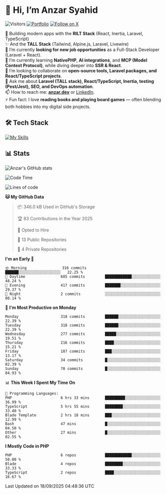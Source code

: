 # 👋 Hi, I’m Anzar Syahid  

![Visitors](https://komarev.com/ghpvc/?username=zarchp&style=flat-square&color=blue) 
[![Portfolio](https://img.shields.io/badge/Website-anzar.dev-ff69b4?style=flat-square&logo=google-chrome&logoColor=white)](https://anzar.dev)
[![Follow on X](https://img.shields.io/badge/Follow-@ZarChp-000000?style=flat-square&logo=x&logoColor=white)](https://x.com/zarchp)


🚀 Building modern apps with the **RILT Stack** (React, Inertia, Laravel, TypeScript)  
✨ And the **TALL Stack** (Tailwind, Alpine.js, Laravel, Livewire)  
🔭 I’m currently **looking for new job opportunities** as a Full-Stack Developer (Laravel + React).  
🌱 I’m currently learning **NativePHP**, **AI integrations**, and **MCP (Model Context Protocol)**, while diving deeper into **SSR & React**.  
👯 I’m looking to collaborate on **open-source tools, Laravel packages, and React/TypeScript projects**.  
💬 Ask me about **Laravel (TALL stack), React/TypeScript, Inertia, testing (Pest/Jest), SEO, and DevOps automation**.  
📫 How to reach me: **[anzar.dev](https://anzar.dev)** or [LinkedIn](https://linkedin.com/in/anzar-syahid).  
⚡ Fun fact: I love **reading books and playing board games** — often blending both hobbies into my digital side projects.  


## 🛠️ Tech Stack  
[![My Skills](https://skillicons.dev/icons?i=html,js,css,laravel,php,wordpress,graphql,vite,nodejs,typescript,react,next,vue,nuxt,alpinejs,tailwind,bootstrap,postgresql,mysql,sqlite,aws,gcp,cloudflare,docker,github,gitlab,firebase,vscode,git,figma&perline=10)](https://skillicons.dev)  

## 📊 Stats  

![Anzar's GitHub stats](https://github-readme-stats.vercel.app/api?username=zarchp&show_icons=true&theme=radical)  

<!--START_SECTION:waka-->
![Code Time](http://img.shields.io/badge/Code%20Time-5%2C399%20hrs%2048%20mins-blue)

![Lines of code](https://img.shields.io/badge/From%20Hello%20World%20I%27ve%20Written-10.6%20million%20lines%20of%20code-blue)

**🐱 My GitHub Data** 

> 📦 346.0 kB Used in GitHub's Storage 
 > 
> 🏆 83 Contributions in the Year 2025
 > 
> 💼 Opted to Hire
 > 
> 📜 13 Public Repositories 
 > 
> 🔑 4 Private Repositories 
 > 
**I'm an Early 🐤** 

```text
🌞 Morning                316 commits         ██████░░░░░░░░░░░░░░░░░░░   22.25 % 
🌆 Daytime                685 commits         ████████████░░░░░░░░░░░░░   48.24 % 
🌃 Evening                417 commits         ███████░░░░░░░░░░░░░░░░░░   29.37 % 
🌙 Night                  2 commits           ░░░░░░░░░░░░░░░░░░░░░░░░░   00.14 % 
```
📅 **I'm Most Productive on Monday** 

```text
Monday                   318 commits         ██████░░░░░░░░░░░░░░░░░░░   22.39 % 
Tuesday                  318 commits         ██████░░░░░░░░░░░░░░░░░░░   22.39 % 
Wednesday                277 commits         █████░░░░░░░░░░░░░░░░░░░░   19.51 % 
Thursday                 216 commits         ████░░░░░░░░░░░░░░░░░░░░░   15.21 % 
Friday                   187 commits         ███░░░░░░░░░░░░░░░░░░░░░░   13.17 % 
Saturday                 34 commits          █░░░░░░░░░░░░░░░░░░░░░░░░   02.39 % 
Sunday                   70 commits          █░░░░░░░░░░░░░░░░░░░░░░░░   04.93 % 
```


📊 **This Week I Spent My Time On** 

```text
💬 Programming Languages: 
PHP                      6 hrs 33 mins       █████████░░░░░░░░░░░░░░░░   36.99 % 
TypeScript               5 hrs 55 mins       ████████░░░░░░░░░░░░░░░░░   33.40 % 
Blade Template           2 hrs 18 mins       ███░░░░░░░░░░░░░░░░░░░░░░   12.99 % 
Bash                     47 mins             █░░░░░░░░░░░░░░░░░░░░░░░░   04.50 % 
Other                    27 mins             █░░░░░░░░░░░░░░░░░░░░░░░░   02.55 % 
```

**I Mostly Code in PHP** 

```text
PHP                      6 repos             ████████████░░░░░░░░░░░░░   50.00 % 
Blade                    4 repos             ████████░░░░░░░░░░░░░░░░░   33.33 % 
TypeScript               2 repos             ████░░░░░░░░░░░░░░░░░░░░░   16.67 % 
```




 Last Updated on 18/09/2025 04:48:36 UTC
<!--END_SECTION:waka-->
